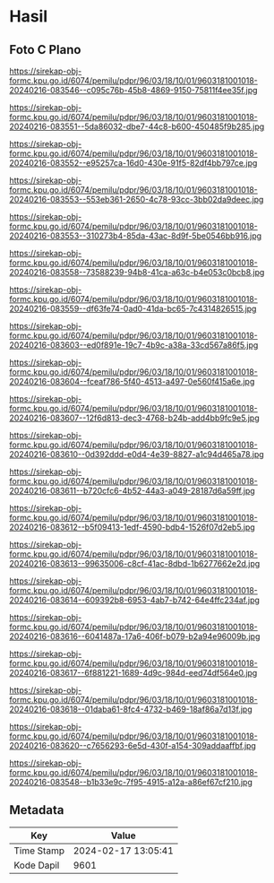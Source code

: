 # Hasil

## Foto C Plano

https://sirekap-obj-formc.kpu.go.id/6074/pemilu/pdpr/96/03/18/10/01/9603181001018-20240216-083546--c095c76b-45b8-4869-9150-75811f4ee35f.jpg

https://sirekap-obj-formc.kpu.go.id/6074/pemilu/pdpr/96/03/18/10/01/9603181001018-20240216-083551--5da86032-dbe7-44c8-b600-450485f9b285.jpg

https://sirekap-obj-formc.kpu.go.id/6074/pemilu/pdpr/96/03/18/10/01/9603181001018-20240216-083552--e95257ca-16d0-430e-91f5-82df4bb797ce.jpg

https://sirekap-obj-formc.kpu.go.id/6074/pemilu/pdpr/96/03/18/10/01/9603181001018-20240216-083553--553eb361-2650-4c78-93cc-3bb02da9deec.jpg

https://sirekap-obj-formc.kpu.go.id/6074/pemilu/pdpr/96/03/18/10/01/9603181001018-20240216-083553--310273b4-85da-43ac-8d9f-5be0546bb916.jpg

https://sirekap-obj-formc.kpu.go.id/6074/pemilu/pdpr/96/03/18/10/01/9603181001018-20240216-083558--73588239-94b8-41ca-a63c-b4e053c0bcb8.jpg

https://sirekap-obj-formc.kpu.go.id/6074/pemilu/pdpr/96/03/18/10/01/9603181001018-20240216-083559--df63fe74-0ad0-41da-bc65-7c4314826515.jpg

https://sirekap-obj-formc.kpu.go.id/6074/pemilu/pdpr/96/03/18/10/01/9603181001018-20240216-083603--ed0f891e-19c7-4b9c-a38a-33cd567a86f5.jpg

https://sirekap-obj-formc.kpu.go.id/6074/pemilu/pdpr/96/03/18/10/01/9603181001018-20240216-083604--fceaf786-5f40-4513-a497-0e560f415a6e.jpg

https://sirekap-obj-formc.kpu.go.id/6074/pemilu/pdpr/96/03/18/10/01/9603181001018-20240216-083607--12f6d813-dec3-4768-b24b-add4bb9fc9e5.jpg

https://sirekap-obj-formc.kpu.go.id/6074/pemilu/pdpr/96/03/18/10/01/9603181001018-20240216-083610--0d392ddd-e0d4-4e39-8827-a1c94d465a78.jpg

https://sirekap-obj-formc.kpu.go.id/6074/pemilu/pdpr/96/03/18/10/01/9603181001018-20240216-083611--b720cfc6-4b52-44a3-a049-28187d6a59ff.jpg

https://sirekap-obj-formc.kpu.go.id/6074/pemilu/pdpr/96/03/18/10/01/9603181001018-20240216-083612--b5f09413-1edf-4590-bdb4-1526f07d2eb5.jpg

https://sirekap-obj-formc.kpu.go.id/6074/pemilu/pdpr/96/03/18/10/01/9603181001018-20240216-083613--99635006-c8cf-41ac-8dbd-1b6277662e2d.jpg

https://sirekap-obj-formc.kpu.go.id/6074/pemilu/pdpr/96/03/18/10/01/9603181001018-20240216-083614--609392b8-6953-4ab7-b742-64e4ffc234af.jpg

https://sirekap-obj-formc.kpu.go.id/6074/pemilu/pdpr/96/03/18/10/01/9603181001018-20240216-083616--6041487a-17a6-406f-b079-b2a94e96009b.jpg

https://sirekap-obj-formc.kpu.go.id/6074/pemilu/pdpr/96/03/18/10/01/9603181001018-20240216-083617--6f881221-1689-4d9c-984d-eed74df564e0.jpg

https://sirekap-obj-formc.kpu.go.id/6074/pemilu/pdpr/96/03/18/10/01/9603181001018-20240216-083618--01daba61-8fc4-4732-b469-18af86a7d13f.jpg

https://sirekap-obj-formc.kpu.go.id/6074/pemilu/pdpr/96/03/18/10/01/9603181001018-20240216-083620--c7656293-6e5d-430f-a154-309addaaffbf.jpg

https://sirekap-obj-formc.kpu.go.id/6074/pemilu/pdpr/96/03/18/10/01/9603181001018-20240216-083548--b1b33e9c-7f95-4915-a12a-a86ef67cf210.jpg


## Metadata

| Key        | Value               |
| ---------- | ------------------- |
| Time Stamp | 2024-02-17 13:05:41 |
| Kode Dapil | 9601                |



